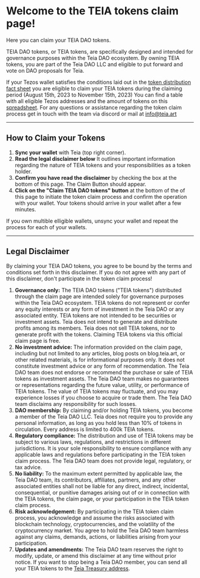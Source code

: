 # Welcome to the TEIA tokens claim page!

Here you can claim your TEIA DAO tokens.

TEIA DAO tokens, or TEIA tokens, are specifically designed and intended for governance purposes within the Teia DAO ecosystem. By owning TEIA tokens, you are part of the Teia DAO LLC and eligible to put forward and vote on DAO proposals for Teia.

If your Tezos wallet satisfies the conditions laid out in the [token distribution fact sheet](https://blog.teia.art/blog/fact-sheet-token-drop) you are eligible to claim your TEIA tokens during the claiming period (August 15th, 2023 to November 15th, 2023) You can find a table with all eligible Tezos addresses and the amount of tokens on this [spreadsheet](https://docs.google.com/spreadsheets/d/11jFANEUsvNSc9vQGD7sc46n_BOp8v0tGOLY1LG0KENk/edit?usp=sharing). For any questions or assistance regarding the token claim process get in touch with the team via discord or mail at [info@teia.art](mailto:info@teia.art)

---

## How to Claim your Tokens

1.  **Sync your wallet** with Teia (top right corner).
2.  **Read the legal disclaimer below** It outlines important information regarding the nature of TEIA tokens and your responsibilities as a token holder.
3.  **Confirm you have read the disclaimer** by checking the box at the bottom of this page. The Claim Button should appear.
4.  **Click on the "Claim TEIA DAO tokens" button** at the bottom of the of this page to initiate the token claim process and confirm the operation with your wallet. Your tokens should arrive in your wallet after a few minutes.

If you own multible elligible wallets, unsync your wallet and repeat the process for each of your wallets.

---

## Legal Disclaimer

By claiming your TEIA DAO tokens, you agree to be bound by the terms and conditions set forth in this disclaimer. If you do not agree with any part of this disclaimer, don't participate in the token claim process!

1.  **Governance only:** The TEIA DAO tokens ("TEIA tokens") distributed through the claim page are intended solely for governance purposes within the Teia DAO ecosystem. TEIA tokens do not represent or confer any equity interests or any form of investment in the Teia DAO or any associated entity. TEIA tokens are not intended to be securities or investment assets. Teia does not intend to generate and distribute profits among its members. Teia does not sell TEIA tokens, nor to generate profit with the tokens. Claiming TEIA tokens via this official claim page is free.
2.  **No investment advice:** The information provided on the claim page, including but not limited to any articles, blog posts on blog.teia.art, or other related materials, is for informational purposes only. It does not constitute investment advice or any form of recommendation. The Teia DAO team does not endorse or recommend the purchase or sale of TEIA tokens as investment assets. The Teia DAO team makes no guarantees or representations regarding the future value, utility, or performance of TEIA tokens. The value of TEIA tokens may fluctuate, and you may experience losses if you choose to acquire or trade them. The Teia DAO team disclaims any responsibility for such losses.
3.  **DAO membership:** By claiming and/or holding TEIA tokens, you become a member of the Teia DAO LLC. Teia does not require you to provide any personal information, as long as you hold less than 10% of tokens in circulation. Every address is limited to 400k TEIA tokens.
4.  **Regulatory compliance:** The distribution and use of TEIA tokens may be subject to various laws, regulations, and restrictions in different jurisdictions. It is your sole responsibility to ensure compliance with any applicable laws and regulations before participating in the TEIA token claim process. The Teia DAO team does not provide legal, regulatory, or tax advice.
5.  **No liability:** To the maximum extent permitted by applicable law, the Teia DAO team, its contributors, affiliates, partners, and any other associated entities shall not be liable for any direct, indirect, incidental, consequential, or punitive damages arising out of or in connection with the TEIA tokens, the claim page, or your participation in the TEIA token claim process.
6.  **Risk acknowledgement:** By participating in the TEIA token claim process, you acknowledge and assume the risks associated with blockchain technology, cryptocurrencies, and the volatility of the cryptocurrency market. You agree to hold the Teia DAO team harmless against any claims, demands, actions, or liabilities arising from your participation.
7.  **Updates and amendments:** The Teia DAO team reserves the right to modify, update, or amend this disclaimer at any time without prior notice. If you want to stop being a Teia DAO member, you can send all your TEIA tokens to the [Teia Treasury address](https://tzkt.io/KT1J9FYz29RBQi1oGLw8uXyACrzXzV1dHuvb/operations/).
